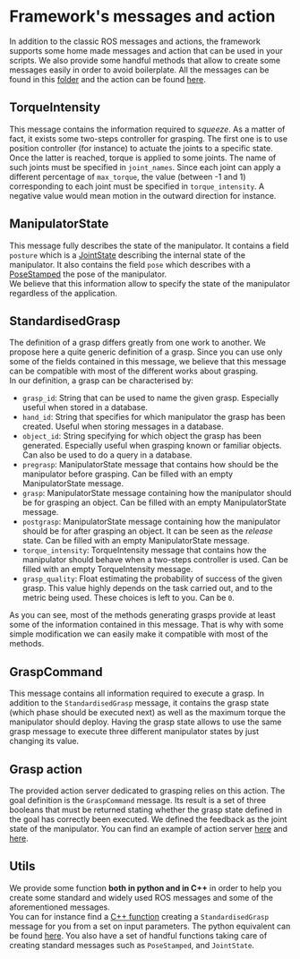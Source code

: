 # Framework's messages and action
In addition to the classic ROS messages and actions, the framework supports some home made messages and action that can be used in your scripts. We also provide some handful methods that allow to create some messages easily in order to avoid boilerplate. All the messages can be found in this [folder](???) and the action can be found [here](???).

## TorqueIntensity
This message contains the information required to *squeeze*. As a matter of fact, it exists some two-steps controller for grasping. The first one is to use position controller (for instance) to actuate the joints to a specific state. Once the latter is reached, torque is applied to some joints. The name of such joints must be specified in `joint_names`. Since each joint can apply a different percentage of `max_torque`, the value (between -1 and 1) corresponding to each joint must be specified in `torque_intensity`. A negative value would mean motion in the outward direction for instance.

## ManipulatorState
This message fully describes the state of the manipulator. It contains a field `posture` which is a [JointState](http://docs.ros.org/melodic/api/sensor_msgs/html/msg/JointState.html) describing the internal state of the manipulator. It also contains the field `pose` which describes with a [PoseStamped](http://docs.ros.org/melodic/api/geometry_msgs/html/msg/PoseStamped.html) the pose of the manipulator. <br/>
We believe that this information allow to specify the state of the manipulator regardless of the application.

## StandardisedGrasp
The definition of a grasp differs greatly from one work to another. We propose here a quite generic definition of a grasp. Since you can use only some of the fields contained in this message, we believe that this message can be compatible with most of the different works about grasping. <br/>
In our definition, a grasp can be characterised by:
* `grasp_id`: String that can be used to name the given grasp. Especially useful when stored in a database.
* `hand_id`: String that specifies for which manipulator the grasp has been created. Useful when storing messages in a database.
* `object_id`: String specifying for which object the grasp has been generated. Especially useful when grasping known  or familiar objects. Can also be used to do a query in a database.
* `pregrasp`: ManipulatorState message that contains how should be the manipulator before grasping. Can be filled with an empty ManipulatorState message.
* `grasp`: ManipulatorState message containing how the manipulator should be for grasping an object. Can be filled with an empty ManipulatorState message.
* `postgrasp`: ManipulatorState message containing how the manipulator should be for after grasping an object. It can be seen as the *release* state. Can be filled with an empty ManipulatorState message.
* `torque_intensity`: TorqueIntensity message that contains how the manipulator should behave when a two-steps controller is used. Can be filled with an empty TorqueIntensity message.
* `grasp_quality`: Float estimating the probability of success of the given grasp. This value highly depends on the task carried out, and to the metric being used. These choices is left to you. Can be `0`.

As you can see, most of the methods generating grasps provide at least some of the information contained in this message. That is why with some simple modification we can easily make it compatible with most of the methods.

## GraspCommand
This message contains all information required to execute a grasp. In addition to the `StandardisedGrasp` message, it contains the grasp state (which phase should be executed next) as well as the maximum torque the manipulator should deploy. Having the grasp state allows to use the same grasp message to execute three different manipulator states by just changing its value.

## Grasp action
The provided action server dedicated to grasping relies on this action. The goal definition is the `GraspCommand` message. Its result is a set of three booleans that must be returned stating whether the grasp state defined in the goal has correctly been executed. We defined the feedback as the joint state of the manipulator. You can find an example of action server [here](https://github.com/shadow-robot/modular_benchmarking_framework/blob/kinetic-devel/modular_framework_core/nodes/moveit_grasp_action_server.cpp) and [here](https://github.com/bdenoun/EZGripper/blob/master/ezgripper_driver/nodes/ezgripper_controller.py).

## Utils
We provide some function **both in python and in C++** in order to help you create some standard and widely used ROS messages and some of the aforementioned messages. <br/>
You can for instance find a [C++ function](???) creating a `StandardisedGrasp` message for you from a set on input parameters. The python equivalent can be found [here](???). You also have a set of handful functions taking care of creating standard messages such as `PoseStamped`, and `JointState`.
